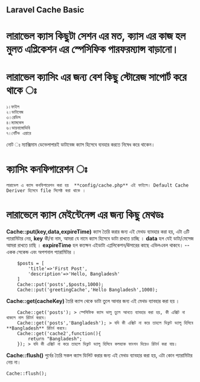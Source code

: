 ## Laravel Cache Basic

# লারাভেল ক্যাস কিছুটা সেশন এর মত, ক্যাস এর কাজ হল মুলত এপ্লিকেশন এর স্পেসিফিক পারফরম্যান্স বাড়ানো।

# লারাভেল ক্যাসিং এর জন্য বেশ কিছু স্টোরেজ সাপোর্ট করে থাকে ঃ
    ১।ফাইল
    ২।ডাটাবেজ
    ৩।রেডিস
    ৪।ম্যামকেস
    ৬।ডায়নামোডিবি
    ৭।নেটিভ এয়ারে
   নোট ঃ ম্যাক্সিমাম ডেভেলাপারই ডাটাবেজ ক্যাস হিসেবে ব্যবহার করতে নিষেধ করে থাকেন।

# ক্যাসিং কনফিগারেশন ঃ
    লারাভেল এ ক্যাস কনফিগারেশন করা হয়  **config/cache.php** এই ফাইলে। Default Cache Deriver হিসেবে file সিলেক্ট করা থাকে ।

# লারাভেলে ক্যাস মেইন্টেনেন্স এর জন্য কিছু মেথডঃ

**Cache::put(key,data,expireTime)** ক্যাস তৈরি করার জন্য এই মেথড ব্যাবহার করা হয়, এটা ৩টি প্যারামিটার নেয়,
**key** কী/বা নাম, আমরা যে নামে ক্যাস হিসেবে ডাটা রাখতে চাচ্ছি ।
**data** হল যেই ডাটা/মেসেজ আমরা রাখতে চাছি ।
**expireTime** হল কতক্ষন এইডাটা এপ্ললিকেশন/ঊসারের কাছে এভিলএবল থাকবে।
    -- একক সেকেন্ড এবং অপশনাল প্যারামিটার ।

``` ##Example :
    $posts = [
        'title'=>'First Post',
        'description'=>'Hello, Bangladesh'
    ]
    Cache::put('posts',$posts,1000);
    Cache::put('greetingCache','Hello Bangladesh',1000);
```

**Cache::get(cacheKey)** তৈরি ক্যাস থেকে ডাটা তুলে আনার জন্য এই মেথড ব্যাবহার করা হয় ।

``` ##Example :
    Cache::get('posts'); > স্পেসিফিক ক্যাস ভালু তুলে আনতে ব্যাবহার করা হয়, কী এক্সিট না থাকলে নাল রিটার্ন করবে।
    Cache::get('posts','Bangladesh'); > যদি কী এক্সিট না করে তাহলে ডিফ্লট ভ্যালু হিসিবে **Bangladesh** রিটার্ন করবে।
    Cache::get('cache2',function(){
        return "Bangladesh";
    }); > যদি কী এক্সিট না করে তাহলে ডিফ্লট ভ্যালু হিসিবে কলব্যাক ফাংশন দিয়েও রিটার্ন করা যায়।
```


**Cache::flush()** পুর্বের তৈরি সকল ক্যাস ডিলিট করার জন্য এই মেথড ব্যাবহার করা হয়, এটা কোন প্যারামিটার নেয় না।

``` ##Example :
Cache::flush();


